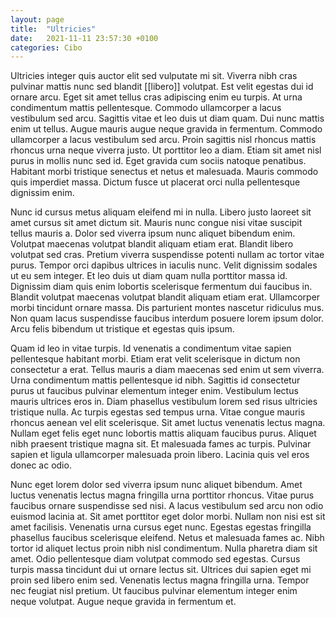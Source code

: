 ```yaml
---
layout: page
title:  "Ultricies"
date:   2021-11-11 23:57:30 +0100
categories: Cibo
---
```


Ultricies integer quis auctor elit sed vulputate mi sit. Viverra nibh cras pulvinar mattis nunc sed blandit [[libero]] volutpat. Est velit egestas dui id ornare arcu. Eget sit amet tellus cras adipiscing enim eu turpis. At urna condimentum mattis pellentesque. Commodo ullamcorper a lacus vestibulum sed arcu. Sagittis vitae et leo duis ut diam quam. Dui nunc mattis enim ut tellus. Augue mauris augue neque gravida in fermentum. Commodo ullamcorper a lacus vestibulum sed arcu. Proin sagittis nisl rhoncus mattis rhoncus urna neque viverra justo. Ut porttitor leo a diam. Etiam sit amet nisl purus in mollis nunc sed id. Eget gravida cum sociis natoque penatibus. Habitant morbi tristique senectus et netus et malesuada. Mauris commodo quis imperdiet massa. Dictum fusce ut placerat orci nulla pellentesque dignissim enim.

Nunc id cursus metus aliquam eleifend mi in nulla. Libero justo laoreet sit amet cursus sit amet dictum sit. Mauris nunc congue nisi vitae suscipit tellus mauris a. Dolor sed viverra ipsum nunc aliquet bibendum enim. Volutpat maecenas volutpat blandit aliquam etiam erat. Blandit libero volutpat sed cras. Pretium viverra suspendisse potenti nullam ac tortor vitae purus. Tempor orci dapibus ultrices in iaculis nunc. Velit dignissim sodales ut eu sem integer. Et leo duis ut diam quam nulla porttitor massa id. Dignissim diam quis enim lobortis scelerisque fermentum dui faucibus in. Blandit volutpat maecenas volutpat blandit aliquam etiam erat. Ullamcorper morbi tincidunt ornare massa. Dis parturient montes nascetur ridiculus mus. Non quam lacus suspendisse faucibus interdum posuere lorem ipsum dolor. Arcu felis bibendum ut tristique et egestas quis ipsum.

Quam id leo in vitae turpis. Id venenatis a condimentum vitae sapien pellentesque habitant morbi. Etiam erat velit scelerisque in dictum non consectetur a erat. Tellus mauris a diam maecenas sed enim ut sem viverra. Urna condimentum mattis pellentesque id nibh. Sagittis id consectetur purus ut faucibus pulvinar elementum integer enim. Vestibulum lectus mauris ultrices eros in. Diam phasellus vestibulum lorem sed risus ultricies tristique nulla. Ac turpis egestas sed tempus urna. Vitae congue mauris rhoncus aenean vel elit scelerisque. Sit amet luctus venenatis lectus magna. Nullam eget felis eget nunc lobortis mattis aliquam faucibus purus. Aliquet nibh praesent tristique magna sit. Et malesuada fames ac turpis. Pulvinar sapien et ligula ullamcorper malesuada proin libero. Lacinia quis vel eros donec ac odio.

Nunc eget lorem dolor sed viverra ipsum nunc aliquet bibendum. Amet luctus venenatis lectus magna fringilla urna porttitor rhoncus. Vitae purus faucibus ornare suspendisse sed nisi. A lacus vestibulum sed arcu non odio euismod lacinia at. Sit amet porttitor eget dolor morbi. Nullam non nisi est sit amet facilisis. Venenatis urna cursus eget nunc. Egestas egestas fringilla phasellus faucibus scelerisque eleifend. Netus et malesuada fames ac. Nibh tortor id aliquet lectus proin nibh nisl condimentum. Nulla pharetra diam sit amet. Odio pellentesque diam volutpat commodo sed egestas. Cursus turpis massa tincidunt dui ut ornare lectus sit. Ultrices dui sapien eget mi proin sed libero enim sed. Venenatis lectus magna fringilla urna. Tempor nec feugiat nisl pretium. Ut faucibus pulvinar elementum integer enim neque volutpat. Augue neque gravida in fermentum et.
